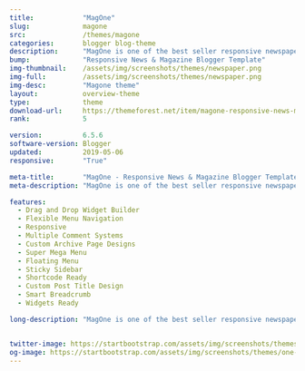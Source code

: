 ```yaml
---
title:            "MagOne"
slug:             magone
src:              /themes/magone
categories:       blogger blog-theme
description:      "MagOne is one of the best seller responsive newspaper and magazine Blogger templates of ThemeForest. Drag and drop to build a magazine Blogger website in minute."
bump:             "Responsive News & Magazine Blogger Template"
img-thumbnail:    /assets/img/screenshots/themes/newspaper.png
img-full:         /assets/img/screenshots/themes/newspaper.png
img-desc:         "Magone theme"
layout:           overview-theme
type:             theme
download-url:     https://themeforest.net/item/magone-responsive-news-magazine-blogger-template/12016203?s_rank=1
rank:             5

version:          6.5.6
software-version: Blogger 
updated:          2019-05-06
responsive:       "True"

meta-title:       "MagOne - Responsive News & Magazine Blogger Template"
meta-description: "MagOne is one of the best seller responsive newspaper and magazine Blogger templates of ThemeForest. Drag and drop to build a magazine Blogger website in minute."

features:
  - Drag and Drop Widget Builder
  - Flexible Menu Navigation
  - Responsive
  - Multiple Comment Systems
  - Custom Archive Page Designs
  - Super Mega Menu
  - Floating Menu
  - Sticky Sidebar
  - Shortcode Ready
  - Custom Post Title Design
  - Smart Breadcrumb
  - Widgets Ready

long-description: "MagOne is one of the best seller responsive newspaper and magazine Blogger templates of ThemeForest. Drag and drop to build a magazine Blogger website in minute."


twitter-image: https://startbootstrap.com/assets/img/screenshots/themes/twitter/one-page-wonder.png
og-image: https://startbootstrap.com/assets/img/screenshots/themes/one-page-wonder.png
---
```

